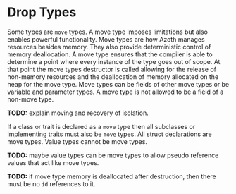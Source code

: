 # Drop Types

Some types are `move` types. A move type imposes limitations but also enables powerful
functionality. Move types are how Azoth manages resources besides memory. They also provide
deterministic control of memory deallocation. A move type ensures that the compiler is able to
determine a point where every instance of the type goes out of scope. At that point the move types
destructor is called allowing for the release of non-memory resources and the deallocation of memory
allocated on the heap for the move type. Move types can be fields of other move types or be variable
and parameter types. A move type is not allowed to be a field of a non-move type.

**TODO:** explain moving and recovery of isolation.

If a class or trait is declared as a `move` type then all subclasses or implementing traits must
also be `move` types. All struct declarations are move types. Value types cannot be move types.

**TODO:** maybe value types can be move types to allow pseudo reference values that act like move
types.

**TODO:** if move type memory is deallocated after destruction, then there must be no `id`
references to it.
